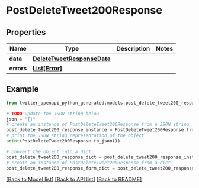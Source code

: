 # PostDeleteTweet200Response


## Properties

Name | Type | Description | Notes
------------ | ------------- | ------------- | -------------
**data** | [**DeleteTweetResponseData**](DeleteTweetResponseData.md) |  | 
**errors** | [**List[Error]**](Error.md) |  | 

## Example

```python
from twitter_openapi_python_generated.models.post_delete_tweet200_response import PostDeleteTweet200Response

# TODO update the JSON string below
json = "{}"
# create an instance of PostDeleteTweet200Response from a JSON string
post_delete_tweet200_response_instance = PostDeleteTweet200Response.from_json(json)
# print the JSON string representation of the object
print(PostDeleteTweet200Response.to_json())

# convert the object into a dict
post_delete_tweet200_response_dict = post_delete_tweet200_response_instance.to_dict()
# create an instance of PostDeleteTweet200Response from a dict
post_delete_tweet200_response_form_dict = post_delete_tweet200_response.from_dict(post_delete_tweet200_response_dict)
```
[[Back to Model list]](../README.md#documentation-for-models) [[Back to API list]](../README.md#documentation-for-api-endpoints) [[Back to README]](../README.md)


